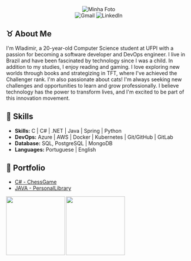 <div align="center">
  <img src="https://i.imgur.com/uEVIGHd.png" alt="Minha Foto" />
</div>

<div align="center">
  <a href="mailto:wladimirgadelhajob@gmail.com" style="text-decoration: none;"><img src="https://img.shields.io/badge/Gmail-D14836?style=for-the-badge&logo=gmail&logoColor=white" alt="Gmail" style="margin: 0;"></a>
  <a href="https://www.linkedin.com/in/wladimir-gadelha-aab7a7227/" style="text-decoration: none;"><img src="https://img.shields.io/badge/LinkedIn-4682B4?style=for-the-badge&logo=linkedin&logoColor=white" alt="LinkedIn" style="margin: 0;"></a>
</div>

##  ♉ About Me

I'm Wladimir, a 20-year-old Computer Science student at UFPI with a passion for becoming a software developer and DevOps engineer. I live in Brazil and have been fascinated by technology since I was a child.
In addition to my studies, I enjoy reading and gaming. I love exploring new worlds through books and strategizing in TFT, where I've achieved the Challenger rank. I'm also passionate about cats!
I'm always seeking new challenges and opportunities to learn and grow professionally. I believe technology has the power to transform lives, and I'm excited to be part of this innovation movement.

## 🎯 Skills
- **Skills:** C | C# | .NET | Java | Spring | Python
- **DevOps:** Azure | AWS | Docker | Kubernetes | Git/GitHub | GitLab 
- **Database:** SQL, PostgreSQL | MongoDB
- **Languages:** Portuguese | English

## 🎃 Portfolio
- <a href="https://github.com/VlaadX/ChessGame_CSharp">C# - ChessGame</a></li>
- <a href="https://github.com/VlaadX/PersonalLibrary_Java">JAVA - PersonalLibrary</a>
  
<div align="center">
  <img height="160em" src="https://streak-stats.demolab.com?user=VlaadX&theme=dracula&hide_border=true&border_radius=10&card_width=660&hide_longest_streak=true" align="left" />
  <img height="160em" src="https://github-readme-stats.vercel.app/api/top-langs/?username=VlaadX&theme=dracula&hide_border=true&border_radius=10&card_width=200" align ="left" />
</div>
